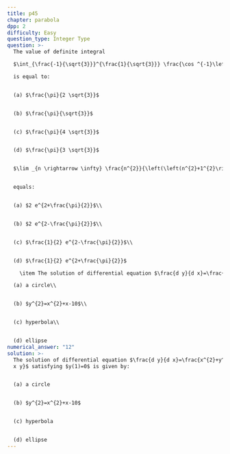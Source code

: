 ```yaml
---
title: p45
chapter: parabola
dpp: 2
difficulty: Easy
question_type: Integer Type
question: >-
  The value of definite integral 

  $\int_{\frac{-1}{\sqrt{3}}}^{\frac{1}{\sqrt{3}}} \frac{\cos ^{-1}\left(\frac{2 x}{1+x^{2}}\right)+\tan ^{-1}\left(\frac{2 x}{1-x^{2}}\right)}{e^{x}+1} d x$ 

  is equal to:


  (a) $\frac{\pi}{2 \sqrt{3}}$


  (b) $\frac{\pi}{\sqrt{3}}$


  (c) $\frac{\pi}{4 \sqrt{3}}$


  (d) $\frac{\pi}{3 \sqrt{3}}$


  $\lim _{n \rightarrow \infty} \frac{n^{2}}{\left(\left(n^{2}+1^{2}\right)\left(n^{2}+2^{2}\right) \ldots \ldots \ldots\left(n^{2}+n^{2}\right)\right)^{\frac{1}{n}}}$


  equals:


  (a) $2 e^{2+\frac{\pi}{2}}$\\


  (b) $2 e^{2-\frac{\pi}{2}}$\\


  (c) $\frac{1}{2} e^{2-\frac{\pi}{2}}$\\


  (d) $\frac{1}{2} e^{2+\frac{\pi}{2}}$

    \item The solution of differential equation $\frac{d y}{d x}=\frac{x^{2}+y^{2}+1}{2 x y}$ satisfying $y(1)=0$ is given by:\\

  (a) a circle\\


  (b) $y^{2}=x^{2}+x-10$\\


  (c) hyperbola\\


  (d) ellipse
numerical_answer: "12"
solution: >-
  The solution of differential equation $\frac{d y}{d x}=\frac{x^{2}+y^{2}+1}{2
  x y}$ satisfying $y(1)=0$ is given by:


  (a) a circle


  (b) $y^{2}=x^{2}+x-10$


  (c) hyperbola


  (d) ellipse
---
```

